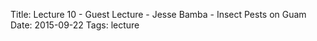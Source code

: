 Title: Lecture 10 - Guest Lecture - Jesse Bamba - Insect Pests on Guam
Date: 2015-09-22
Tags: lecture
